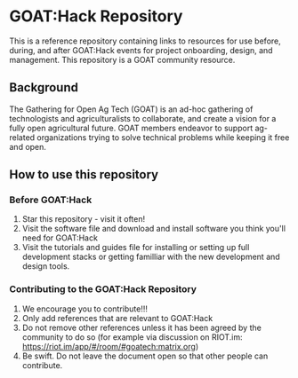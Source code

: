 # GOAT:Hack Repository

This is a reference repository containing links to resources for use before, during, and after GOAT:Hack events for project onboarding, design, and management. This repository is a GOAT community resource.

## Background
The Gathering for Open Ag Tech (GOAT) is an ad-hoc gathering of technologists and agriculturalists to collaborate, and create a vision for a fully open agricultural future. GOAT members endeavor to support ag-related organizations trying to solve technical problems while keeping it free and open.

## How to use this repository

### Before GOAT:Hack
1. Star this repository - visit it often!
2. Visit the software file and download and install software you think you'll need for GOAT:Hack
3. Visit the tutorials and guides file for installing or setting up full development stacks or getting familliar with the new development and design tools.

### Contributing to the GOAT:Hack Repository
1. We encourage you to contribute!!!
2. Only add references that are relevant to GOAT:Hack
3. Do not remove other references unless it has been agreed by the community to do so (for example via discussion on RIOT.im: https://riot.im/app/#/room/#goatech:matrix.org)
4. Be swift. Do not leave the document open so that other people can contribute.
